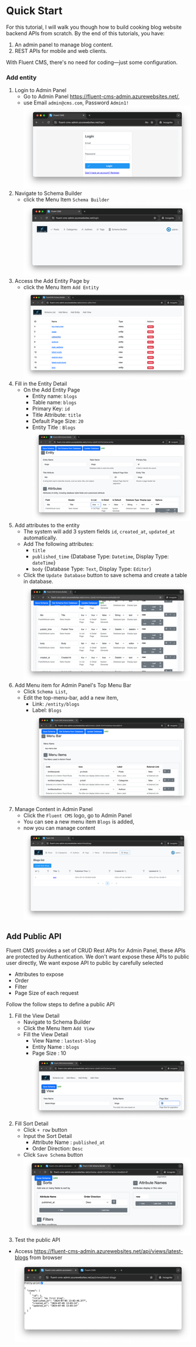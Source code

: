 # Quick Start
For this tutorial, I will walk you though how to build cooking blog website backend APIs from scratch.
By the end of this tutorials, you have:
1. An admin panel to manage blog content.
2. REST APIs for mobile and web clients.

With Fluent CMS, there's no need for coding—just some configuration.

### Add entity
1. Login to Admin Panel
    - Go to Admin Panel https://fluent-cms-admin.azurewebsites.net/,
    - use Email `admin@cms.com`, Password `Admin1!`         
      ![img.png](screenshots/admin_panel_login.png)
2. Navigate to Schema Builder
    - click the Menu Item  `Schema Builder`         
      ![img.png](screenshots/admin_panel_home.png)
3. Access the Add Entity Page by
    - click the Menu Item  `Add Entity`      
      ![img_8.png](screenshots/schema_builder_home.png)
4. Fill in the Entity Detail
    - On the Add Entity Page
        - Entity name: `blogs`
        - Table name: `blogs`
        - Primary Key: `id`
        - Title Attribute: `title`
        - Default Page Size: `20`
        - Entity Title : `Blogs`                
          ![img.png](screenshots/schema_builder_entity.png)
5. Add attributes to the entity
    - The system will add 3 system fields `id`, `created_at`, `updated_at` automatically.
    - Add The following attributes:
        - `title`
        - `published_time`   {Database Type: `Datetime`, Display Type: `dateTime`}
        - `body` {Database Type: `Text`, Display Type: `Editor`}
    - Click the `Update Database` button to save schema and create a table in database.  
      ![img.png](screenshots/schema_builder_attributes.png)
6. Add Menu item for Admin Panel's Top Menu Bar
    - Click `Schema List`,
    - Edit the top-menu-bar, add a new item,
        - Link: `/entity/blogs`
        - Label: `Blogs`      
          ![img.png](screenshots/schema_builder_top-menu-bar.png)
7. Manage Content in Admin Panel
    - Click the `Fluent CMS` logo, go to Admin Panel
    - You can see a new menu item `Blogs` is added,
    - now you can manage content   
      ![img_14.png](screenshots/admin_panel_entity_list.png "Entity List Page")

## Add Public API
Fluent CMS provides a set of CRUD Rest APIs for Admin Panel, these APIs are protected by Authentication.
We don't want expose these APIs to public user directly, We want expose API to public by carefully selected
- Attributes to expose
- Order
- Filter
- Page Size of each request

Follow the follow steps to define a public API
1. Fill the View Detail
    - Navigate to Schema Builder
    - Click the Menu Item `Add View`
    - Fill the View Detail
        - View Name : `lastest-blog`
        - Entity Name : `blogs`
        - Page Size : 10
          ![img.png](screenshots/schema_builder_view_detail.png)
2. Fill Sort Detail
    - Click `+ row` button
    - Input the Sort Detail
        - Attribute Name : `published_at`
        - Order Direction: `Desc`
    - Click `Save Schema` button
      ![img_2.png](screenshots/schema_builder_view_sorts.png)
3. Test the public API
- Access https://fluent-cms-admin.azurewebsites.net/api/views/latest-blogs from browser
  ![img_1.png](screenshots/public_api.png)
